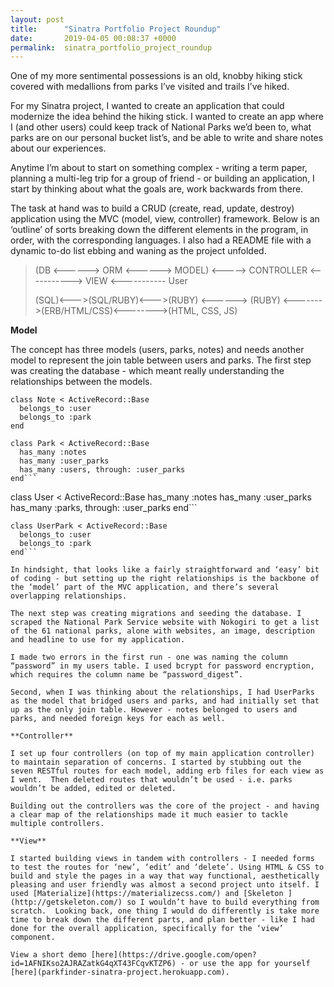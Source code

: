 ```yaml
---
layout: post
title:      "Sinatra Portfolio Project Roundup"
date:       2019-04-05 00:08:37 +0000
permalink:  sinatra_portfolio_project_roundup
---
```



One of my more sentimental possessions is an old, knobby hiking stick covered with medallions from parks I’ve visited and trails I’ve hiked. 

For my Sinatra project, I wanted to create an application that could modernize the idea behind the hiking stick. I wanted to create an app where I (and other users) could keep track of National Parks we’d been to, what parks are on our personal bucket list’s, and be able to write and share notes about our experiences.

Anytime I’m about to start on something complex - writing a term paper, planning a multi-leg trip for a group of friend - or building an application, I start by thinking about what the goals are, work backwards from there. 

The task at hand was to build a CRUD (create, read, update, destroy) application using the MVC (model, view, controller) framework. Below is an ‘outline’ of sorts breaking down the different elements in the program, in order, with the corresponding languages. I also had a README file with a dynamic to-do list ebbing and waning as the project unfolded.


> (DB   <------>   ORM   <------>  MODEL)   <----->  CONTROLLER   <----------->   VIEW   <----------- User
> 
> (SQL)<--->(SQL/RUBY)<--->(RUBY) <------> (RUBY) <------->(ERB/HTML/CSS)<-------->(HTML, CSS, JS)


**Model**

The concept has three models (users, parks, notes) and needs another model to represent the join table between users and parks. The first step was creating the database - which meant really understanding the relationships between the models. 

```
class Note < ActiveRecord::Base
  belongs_to :user
  belongs_to :park
end
```

```
class Park < ActiveRecord::Base
  has_many :notes
  has_many :user_parks
  has_many :users, through: :user_parks
end```

```
class User < ActiveRecord::Base
   has_many :notes
  has_many :user_parks
  has_many :parks, through: :user_parks
end```

```
class UserPark < ActiveRecord::Base
  belongs_to :user
  belongs_to :park
end```

In hindsight, that looks like a fairly straightforward and ‘easy’ bit of coding - but setting up the right relationships is the backbone of the ‘model’ part of the MVC application, and there’s several overlapping relationships. 

The next step was creating migrations and seeding the database. I scraped the National Park Service website with Nokogiri to get a list of the 61 national parks, alone with websites, an image, description and headline to use for my application. 

I made two errors in the first run - one was naming the column “password” in my users table. I used bcrypt for password encryption, which requires the column name be “password_digest”. 

Second, when I was thinking about the relationships, I had UserParks as the model that bridged users and parks, and had initially set that up as the only join table. However - notes belonged to users and parks, and needed foreign keys for each as well.

**Controller**

I set up four controllers (on top of my main application controller) to maintain separation of concerns. I started by stubbing out the seven RESTful routes for each model, adding erb files for each view as I went.  Then deleted routes that wouldn’t be used - i.e. parks wouldn’t be added, edited or deleted. 

Building out the controllers was the core of the project - and having a clear map of the relationships made it much easier to tackle multiple controllers.

**View**

I started building views in tandem with controllers - I needed forms to test the routes for ‘new’, ‘edit’ and ‘delete’. Using HTML & CSS to build and style the pages in a way that way functional, aesthetically pleasing and user friendly was almost a second project unto itself. I used [Materialize](https://materializecss.com/) and [Skeleton ](http://getskeleton.com/) so I wouldn’t have to build everything from scratch.  Looking back, one thing I would do differently is take more time to break down the different parts, and plan better - like I had done for the overall application, specifically for the ‘view’ component.

View a short demo [here](https://drive.google.com/open?id=1AFNIKso2AJRAZatkG4qXT43FCqvKTZP6) - or use the app for yourself [here](parkfinder-sinatra-project.herokuapp.com).
